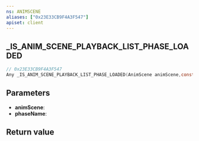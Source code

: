 ```yaml
---
ns: ANIMSCENE
aliases: ["0x23E33CB9F4A3F547"]
apiset: client
---
```

## _IS_ANIM_SCENE_PLAYBACK_LIST_PHASE_LOADED

```c
// 0x23E33CB9F4A3F547
Any _IS_ANIM_SCENE_PLAYBACK_LIST_PHASE_LOADED(AnimScene animScene,const char* phaseName);
```


## Parameters
* **animScene**:
* **phaseName**:

## Return value